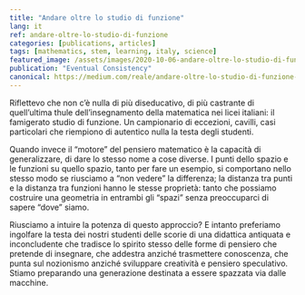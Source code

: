 ```yaml
---
title: "Andare oltre lo studio di funzione"
lang: it
ref: andare-oltre-lo-studio-di-funzione
categories: [publications, articles]
tags: [mathematics, stem, learning, italy, science]
featured_image: /assets/images/2020-10-06-andare-oltre-lo-studio-di-funzione.jpg
publication: "Eventual Consistency"
canonical: https://medium.com/reale/andare-oltre-lo-studio-di-funzione-f91482811101
---
```


Riflettevo che non c’è nulla di più diseducativo, di più castrante di quell’ultima thule dell’insegnamento della matematica nei licei italiani: il famigerato studio di funzione. Un campionario di eccezioni, cavilli, casi particolari che riempiono di autentico nulla la testa degli studenti.

Quando invece il “motore” del pensiero matematico è la capacità di generalizzare, di dare lo stesso nome a cose diverse. I punti dello spazio e le funzioni su quello spazio, tanto per fare un esempio, si comportano nello stesso modo se riusciamo a “non vedere” la differenza; la distanza tra punti e la distanza tra funzioni hanno le stesse proprietà: tanto che possiamo costruire una geometria in entrambi gli “spazi” senza preoccuparci di sapere “dove” siamo.

Riusciamo a intuire la potenza di questo approccio? E intanto preferiamo ingolfare la testa dei nostri studenti delle scorie di una didattica antiquata e inconcludente che tradisce lo spirito stesso delle forme di pensiero che pretende di insegnare, che addestra anziché trasmettere conoscenza, che punta sul nozionismo anziché sviluppare creatività e pensiero speculativo. Stiamo preparando una generazione destinata a essere spazzata via dalle macchine.
